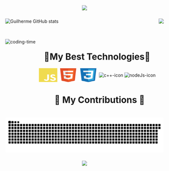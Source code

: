 <h1 align="center">
    <img src="https://readme-typing-svg.herokuapp.com/?font=Righteous&size=35&center=true&vCenter=true&width=500&height=70&duration=4000&lines=Hello+There!+👋;+I'm+Guilherme+Rezende!;" />
</h1>

<div>
  
  ![Guilherme GitHub stats](https://github-readme-stats.vercel.app/api?username=guilhermerezende10&show_icons=true&theme=tokyonight&count_private=true)
  <img align="right" height="180em" src="https://github-readme-stats.vercel.app/api/top-langs/?username=guilhermerezende10&layout=compact&langs_count=16&theme=tokyonight"/>
</div>
<br>

<div  align="center"> 
  <div style="display: inline_block"><br>
    <img align="left" height="250" alt="coding-time" src="code.gif">
    <h1 align="center">🐅My Best Technologies🐅</h1>
    <img align="center" height="45" width="60" alt="js-icon"  src="https://raw.githubusercontent.com/devicons/devicon/master/icons/javascript/javascript-plain.svg">
    <img align="center" height="45" width="60" alt="html-icon" src="https://raw.githubusercontent.com/devicons/devicon/master/icons/html5/html5-original.svg">
    <img align="center" height="45" width="60" alt="css-icon" src="https://raw.githubusercontent.com/devicons/devicon/master/icons/css3/css3-original.svg">
    <img align="center" height="45" width="60" alt="c++-icon" src="https://raw.githubusercontent.com/jmnote/z-icons/master/svg/cpp.svg">
    <img align="center" height="50" width="50" alt="nodeJs-icon" src="https://cdn-icons-png.flaticon.com/512/5968/5968322.png">
      
   </div>
    <div align="center">
  <h1>🐍 My Contributions 🐍</h1>
  <br>
  <img alt="snake eating my contributions" src="https://raw.githubusercontent.com/guilhermerezende10/guilhermerezende10/output/github-contribution-grid-snake.svg" />

  <h3 align="center">
    <img src="https://readme-typing-svg.herokuapp.com/?font=Righteous&size=25&center=true&vCenter=true&width=500&height=70&duration=4000&lines=Thanks+for+visiting!+✌️;+Shoot+me+a+message+on+Linkedin!;">
</h3>

